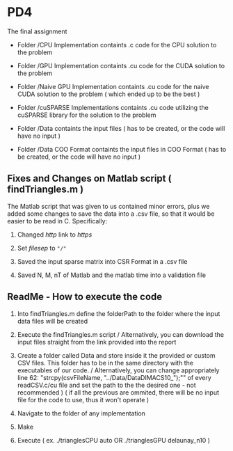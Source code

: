 # PD4
The final assignment

 - Folder /CPU Implementation containts .c code for the CPU solution to the problem

 - Folder /GPU Implementation containts .cu code for the CUDA solution to the problem

 - Folder /Naive GPU Implementation containts .cu code for the naive CUDA solution to the problem ( which ended up to be the best )

 - Folder /cuSPARSE Implementations containts .cu code utilizing the cuSPARSE library for the solution to the problem

 - Folder /Data containts the input files ( has to be created, or the code will have no input )

 - Folder /Data COO Format containts the input files in COO Format ( has to be created, or the code will have no input ) 


## Fixes and Changes on Matlab script ( findTriangles.m )

The Matlab script that was given to us contained minor errors, plus we added some changes to save the data into a .csv file, so that it would be easier to be read in C. Specifically:

1. Changed *http* link to *https*

2. Set *filesep* to `"/"`

3. Saved the input sparse matrix into CSR Format in a .csv file

4. Saved N, M, nT of Matlab and the matlab time into a validation file

## ReadMe - How to execute the code

1) Into findTriangles.m define the folderPath to the folder where the input data files will be created

2) Execute the findTriangles.m script 
	/ Alternatively, you can download the input files straight from the link provided into the report

3) Create a folder called Data and store inside it the provided or custom CSV files. This folder has to be in the same directory with the executables of our code.
	/ Alternatively, you can change appropriately line 62: "strcpy(csvFileName,  "../Data/DataDIMACS10_");"" of every readCSV.c/cu file and set the path to the the desired one - not recommended )
( if all the previous are ommited, there will be no input file for the code to use, thus it won't operate ) 

4) Navigate to the folder of any implementation

5) Make

6) Execute ( ex. ./trianglesCPU auto OR ./trianglesGPU delaunay_n10 ) 
